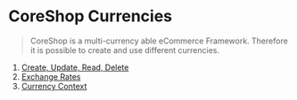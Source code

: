 # CoreShop Currencies

> CoreShop is a multi-currency able eCommerce Framework. Therefore it is possible to create and use different currencies.

1. [Create, Update, Read, Delete](./01_CRUD.md)
2. [Exchange Rates](./02_Exchange_Rates.md)
2. [Currency Context](./03_Context.md)